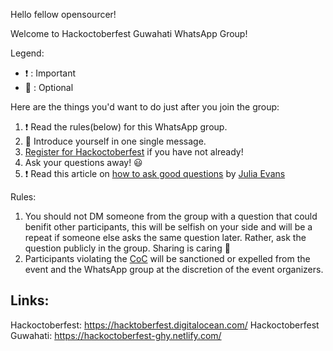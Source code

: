 Hello fellow opensourcer!

Welcome to Hackoctoberfest Guwahati WhatsApp Group!

Legend:
- ❗ : Important
- 🐖 : Optional

Here are the things you'd want to do just after you join the group:

1. ❗️ Read the rules(below) for this WhatsApp group.
2. 🐖 Introduce yourself in one single message.
3. [Register for Hackoctoberfest](https://github.com/buildandtell/hackoctoberfestghy19#steps-to-signup-for-hackoctoberfest) if you have not already!
4. Ask your questions away! 😃
5. ❗️ Read this article on [how to ask good questions](https://jvns.ca/blog/good-questions/) by [Julia Evans](https://twitter.com/b0rk)

Rules:

1. You should not DM someone from the group with a question that could benifit other participants, this will be selfish on your side and will be a repeat if someone else asks the same question later. Rather, ask the question publicly in the group. Sharing is caring 👼
2. Participants violating the [CoC](https://do.co/hacktoberconduct) will be sanctioned or expelled from the event and the WhatsApp group at the discretion of the event organizers.

Links:
---
Hackoctoberfest: https://hacktoberfest.digitalocean.com/
Hackoctoberfest Guwahati: https://hackoctoberfest-ghy.netlify.com/